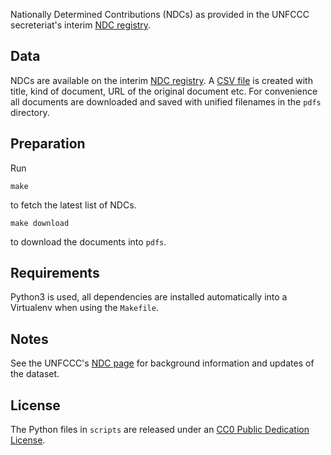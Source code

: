 Nationally Determined Contributions (NDCs) as provided in the UNFCCC
secreteriat's interim
[NDC registry](http://www4.unfccc.int/ndcregistry/Pages/Home.aspx).

## Data

NDCs are available on the interim [NDC registry](http://www4.unfccc.int/ndcregistry/Pages/Home.aspx).
A [CSV file](data/ndcs.csv) is created with title, kind of document, URL of the
original document etc. For convenience all documents are downloaded and saved with
unified filenames in the `pdfs` directory.

## Preparation

Run

    make

to fetch the latest list of NDCs.

    make download

to download the documents into `pdfs`.

## Requirements

Python3 is used, all dependencies are installed automatically into a Virtualenv
when using the `Makefile`.

## Notes

See the UNFCCC's [NDC page](http://unfccc.int/focus/ndc_registry/items/9433.php)
for background information and updates of the dataset.

## License

The Python files in `scripts` are released under an
[CC0 Public Dedication License](https://creativecommons.org/publicdomain/zero/1.0/).
